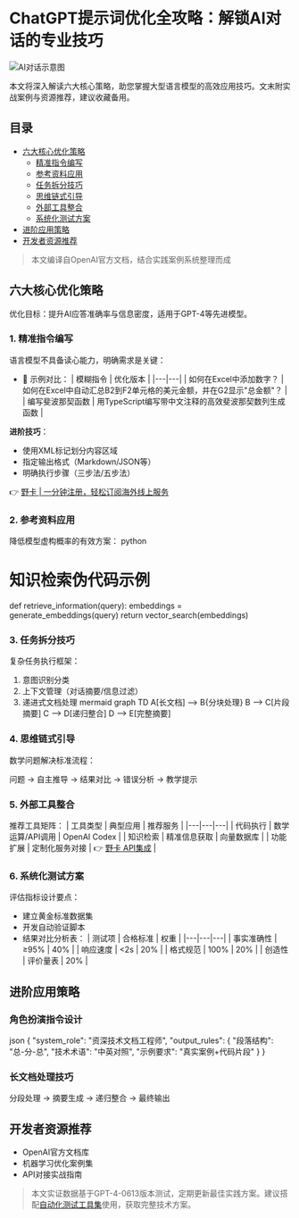 # ChatGPT提示词优化全攻略：解锁AI对话的专业技巧

![AI对话示意图](https://via.placeholder.com/800x400)

本文将深入解读六大核心策略，助您掌握大型语言模型的高效应用技巧。文末附实战案例与资源推荐，建议收藏备用。

## 目录
- [六大核心优化策略](#六大核心优化策略)
  - [精准指令编写](#精准指令编写)
  - [参考资料应用](#参考资料应用)
  - [任务拆分技巧](#任务拆分技巧)
  - [思维链式引导](#思维链式引导)
  - [外部工具整合](#外部工具整合)
  - [系统化测试方案](#系统化测试方案)
- [进阶应用策略](#进阶应用策略)
- [开发者资源推荐](#开发者资源推荐)

> 本文编译自OpenAI官方文档，结合实践案例系统整理而成

## 六大核心优化策略
优化目标：提升AI应答准确率与信息密度，适用于GPT-4等先进模型。

### 1. 精准指令编写
语言模型不具备读心能力，明确需求是关键：
- 🌟 示例对比：
  | 模糊指令 | 优化版本 |
  |---|---|
  | 如何在Excel中添加数字？ | 如何在Excel中自动汇总B2到F2单元格的美元金额，并在G2显示"总金额"？ |
  | 编写斐波那契函数 | 用TypeScript编写带中文注释的高效斐波那契数列生成函数 |

**进阶技巧**：
- 使用XML标记划分内容区域
- 指定输出格式（Markdown/JSON等）
- 明确执行步骤（三步法/五步法）

👉 [野卡 | 一分钟注册，轻松订阅海外线上服务](https://bbtdd.com/yeka)

### 2. 参考资料应用
降低模型虚构概率的有效方案：
python
# 知识检索伪代码示例
def retrieve_information(query):
    embeddings = generate_embeddings(query)
    return vector_search(embeddings)


### 3. 任务拆分技巧
复杂任务执行框架：
1. 意图识别分类
2. 上下文管理（对话摘要/信息过滤）
3. 递进式文档处理
   mermaid
   graph TD
     A[长文档] --> B{分块处理}
     B --> C[片段摘要]
     C --> D[递归整合]
     D --> E[完整摘要]
   

### 4. 思维链式引导
数学问题解决标准流程：

问题 → 自主推导 → 结果对比 → 错误分析 → 教学提示


### 5. 外部工具整合
推荐工具矩阵：
| 工具类型 | 典型应用 | 推荐服务 |
|---|---|---|
| 代码执行 | 数学运算/API调用 | OpenAI Codex |
| 知识检索 | 精准信息获取 | 向量数据库 |
| 功能扩展 | 定制化服务对接 | 👉 [野卡 API集成](https://bbtdd.com/yeka) |

### 6. 系统化测试方案
评估指标设计要点：
- 建立黄金标准数据集
- 开发自动验证脚本
- 结果对比分析表：
  | 测试项 | 合格标准 | 权重 |
  |---|---|---|
  | 事实准确性 | ≥95% | 40% |
  | 响应速度 | <2s | 20% |
  | 格式规范 | 100% | 20% |
  | 创造性 | 评价量表 | 20% |

## 进阶应用策略
### 角色扮演指令设计
json
{
  "system_role": "资深技术文档工程师",
  "output_rules": {
    "段落结构": "总-分-总",
    "技术术语": "中英对照",
    "示例要求": "真实案例+代码片段"
  }
}


### 长文档处理技巧
分段处理 → 摘要生成 → 递归整合 → 最终输出

## 开发者资源推荐
- OpenAI官方文档库
- 机器学习优化案例集
- API对接实战指南

> 本文实证数据基于GPT-4-0613版本测试，定期更新最佳实践方案。建议搭配[自动化测试工具集](https://bbtdd.com/yeka)使用，获取完整技术方案。